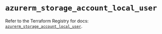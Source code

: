 # `azurerm_storage_account_local_user`

Refer to the Terraform Registry for docs: [`azurerm_storage_account_local_user`](https://registry.terraform.io/providers/hashicorp/azurerm/3.87.0/docs/resources/storage_account_local_user).
